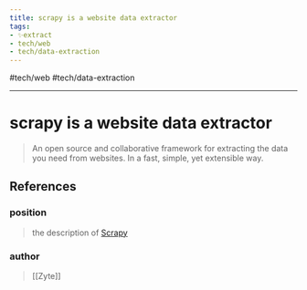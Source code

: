 ```yaml
---
title: scrapy is a website data extractor
tags:
- ✨extract
- tech/web
- tech/data-extraction
---
```


#tech/web #tech/data-extraction

---

# scrapy is a website data extractor
> An open source and collaborative framework for extracting the data you need from websites. In a fast, simple, yet extensible way.
## References

### position
>  the description of [Scrapy](/Bibliography/Scrapy.md)
### author
>  [[Zyte]]
